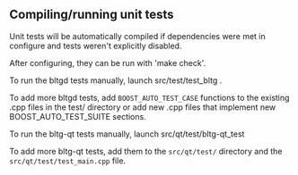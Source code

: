 Compiling/running unit tests
------------------------------------

Unit tests will be automatically compiled if dependencies were met in configure
and tests weren't explicitly disabled.

After configuring, they can be run with 'make check'.

To run the bltgd tests manually, launch src/test/test_bltg .

To add more bltgd tests, add `BOOST_AUTO_TEST_CASE` functions to the existing
.cpp files in the test/ directory or add new .cpp files that
implement new BOOST_AUTO_TEST_SUITE sections.

To run the bltg-qt tests manually, launch src/qt/test/bltg-qt_test

To add more bltg-qt tests, add them to the `src/qt/test/` directory and
the `src/qt/test/test_main.cpp` file.
